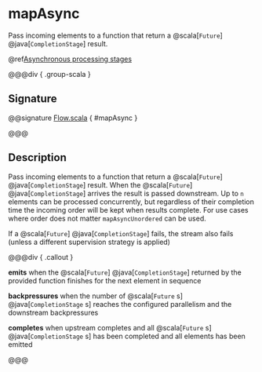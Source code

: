# mapAsync

Pass incoming elements to a function that return a @scala[`Future`] @java[`CompletionStage`] result.

@ref[Asynchronous processing stages](../index.md#asynchronous-processing-stages)

@@@div { .group-scala }

## Signature

@@signature [Flow.scala]($akka$/akka-stream/src/main/scala/akka/stream/scaladsl/Flow.scala) { #mapAsync }

@@@

## Description

Pass incoming elements to a function that return a @scala[`Future`] @java[`CompletionStage`] result. When the @scala[`Future`] @java[`CompletionStage`] arrives the result is passed
downstream. Up to `n` elements can be processed concurrently, but regardless of their completion time the incoming
order will be kept when results complete. For use cases where order does not matter `mapAsyncUnordered` can be used.

If a @scala[`Future`] @java[`CompletionStage`] fails, the stream also fails (unless a different supervision strategy is applied)


@@@div { .callout }

**emits** when the @scala[`Future`] @java[`CompletionStage`] returned by the provided function finishes for the next element in sequence

**backpressures** when the number of @scala[`Future` s] @java[`CompletionStage` s] reaches the configured parallelism and the downstream backpressures

**completes** when upstream completes and all @scala[`Future` s] @java[`CompletionStage` s] has been completed and all elements has been emitted

@@@

